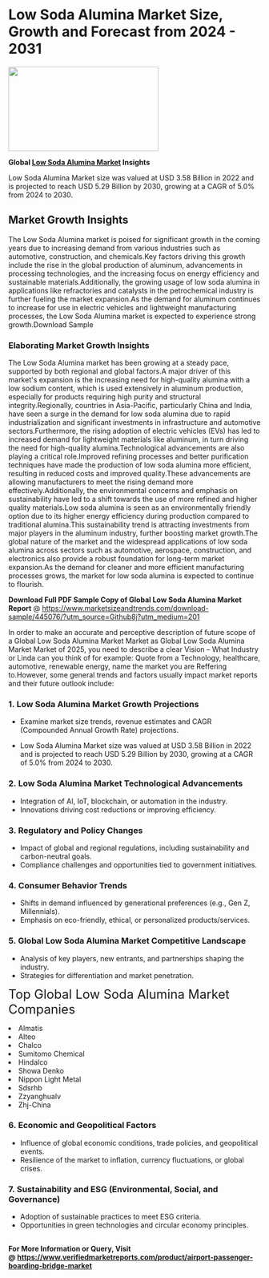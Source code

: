 <H1>Low Soda Alumina Market Size, Growth and Forecast from 2024 - 2031</H1><img class="aligncenter size-medium wp-image-584254" src="https://thirdeyenews.in/wp-content/uploads/2024/09/Global-Market-Research-300x168.jpeg" alt="" width="300" height="168" /><p><strong>Global&nbsp;<a href="https://www.marketsizeandtrends.com/download-sample/445076/?utm_source=Github8j?utm_medium=201">Low Soda Alumina Market</a> Insights</strong></p><p>Low Soda Alumina Market size was valued at USD 3.58 Billion in 2022 and is projected to reach USD 5.29 Billion by 2030, growing at a CAGR of 5.0% from 2024 to 2030.</p><p><h2>Market Growth Insights</h2> The Low Soda Alumina market is poised for significant growth in the coming years due to increasing demand from various industries such as automotive, construction, and chemicals.Key factors driving this growth include the rise in the global production of aluminum, advancements in processing technologies, and the increasing focus on energy efficiency and sustainable materials.Additionally, the growing usage of low soda alumina in applications like refractories and catalysts in the petrochemical industry is further fueling the market expansion.As the demand for aluminum continues to increase for use in electric vehicles and lightweight manufacturing processes, the Low Soda Alumina market is expected to experience strong growth.Download Sample <h3>Elaborating Market Growth Insights</h3> The Low Soda Alumina market has been growing at a steady pace, supported by both regional and global factors.A major driver of this market's expansion is the increasing need for high-quality alumina with a low sodium content, which is used extensively in aluminum production, especially for products requiring high purity and structural integrity.Regionally, countries in Asia-Pacific, particularly China and India, have seen a surge in the demand for low soda alumina due to rapid industrialization and significant investments in infrastructure and automotive sectors.Furthermore, the rising adoption of electric vehicles (EVs) has led to increased demand for lightweight materials like aluminum, in turn driving the need for high-quality alumina.Technological advancements are also playing a critical role.Improved refining processes and better purification techniques have made the production of low soda alumina more efficient, resulting in reduced costs and improved quality.These advancements are allowing manufacturers to meet the rising demand more effectively.Additionally, the environmental concerns and emphasis on sustainability have led to a shift towards the use of more refined and higher quality materials.Low soda alumina is seen as an environmentally friendly option due to its higher energy efficiency during production compared to traditional alumina.This sustainability trend is attracting investments from major players in the aluminum industry, further boosting market growth.The global nature of the market and the widespread applications of low soda alumina across sectors such as automotive, aerospace, construction, and electronics also provide a robust foundation for long-term market expansion.As the demand for cleaner and more efficient manufacturing processes grows, the market for low soda alumina is expected to continue to flourish.</p><p><span class=""><strong>Download Full PDF Sample Copy of Global Low Soda Alumina Market Report</strong> @ <a href="https://www.marketsizeandtrends.com/download-sample/445076/?utm_source=Github8j?utm_medium=201" target="_blank">https://www.marketsizeandtrends.com/download-sample/445076/?utm_source=Github8j?utm_medium=201</a></span></p><p>In order to make an accurate and perceptive description of future scope of a Global&nbsp;Low Soda Alumina Market Market as Global&nbsp;Low Soda Alumina Market Market of 2025, you need to describe a clear Vision &ndash; What Industry or Linda can you think of for example: Quote from a Technology, healthcare, automotive, renewable energy, name the market you are Reffering to.However, some general trends and factors usually impact market reports and their future outlook include:</p><h3>1.&nbsp;<strong>Low Soda Alumina Market Growth Projections</strong></h3><ul><li>Examine market size trends, revenue estimates and CAGR (Compounded Annual Growth Rate) projections.</li><li><p>Low Soda Alumina Market size was valued at USD 3.58 Billion in 2022 and is projected to reach USD 5.29 Billion by 2030, growing at a CAGR of 5.0% from 2024 to 2030.</p></li></ul><h3>2.&nbsp;<strong>Low Soda Alumina Market Technological Advancements</strong></h3><ul><li>Integration of AI, IoT, blockchain, or automation in the industry.</li><li>Innovations driving cost reductions or improving efficiency.</li></ul><h3>3.&nbsp;<strong>Regulatory and Policy Changes</strong></h3><ul><li>Impact of global and regional regulations, including sustainability and carbon-neutral goals.</li><li>Compliance challenges and opportunities tied to government initiatives.</li></ul><h3>4.&nbsp;<strong>Consumer Behavior Trends</strong></h3><ul><li>Shifts in demand influenced by generational preferences (e.g., Gen Z, Millennials).</li><li>Emphasis on eco-friendly, ethical, or personalized products/services.</li></ul><h3>5.&nbsp;<strong>Global Low Soda Alumina Market Competitive Landscape</strong></h3><ul><li>Analysis of key players, new entrants, and partnerships shaping the industry.</li><li>Strategies for differentiation and market penetration.</li></ul><p data-pm-slice="1 1 []"><span style="color: inherit; font-family: inherit; font-size: 25px;">Top Global Low Soda Alumina Market Companies</span></p><div class="" data-test-id=""><p><li>Almatis</li><li> Alteo</li><li> Chalco</li><li> Sumitomo Chemical</li><li> Hindalco</li><li> Showa Denko</li><li> Nippon Light Metal</li><li> Sdsrhb</li><li> Zzyanghualv</li><li> Zhj-China</li></p></div><h3>6.&nbsp;<strong>Economic and Geopolitical Factors</strong></h3><ul><li>Influence of global economic conditions, trade policies, and geopolitical events.</li><li>Resilience of the market to inflation, currency fluctuations, or global crises.</li></ul><h3>7.&nbsp;<strong>Sustainability and ESG (Environmental, Social, and Governance)</strong></h3><ul><li>Adoption of sustainable practices to meet ESG criteria.</li><li>Opportunities in green technologies and circular economy principles.</li></ul><h2><strong style="font-size: 14px;">For More Information or Query, Visit @&nbsp;</strong><a style="background-color: #ffffff; font-size: 14px;" href="https://www.marketsizeandtrends.com/report/low-soda-alumina-market/" target="_blank">https://www.verifiedmarketreports.com/product/airport-passenger-boarding-bridge-market</a></h2>
